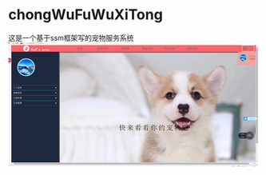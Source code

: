 # chongWuFuWuXiTong
这是一个基于ssm框架写的宠物服务系统
![image](https://github.com/yangxinle1999/chongWuFuWuXiTong/blob/master/images/8OD%5BGPAKVLTMW%241%40X1DEW%5BS.png)
